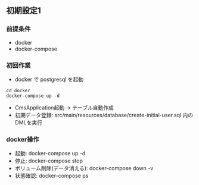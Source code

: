
## 初期設定1
### 前提条件
 - docker
 - docker-compose

### 初回作業
- docker で postgresql を起動
~~~
cd docker
docker-compose up -d
~~~
- CmsApplication起動 -> テーブル自動作成
- 初期データ登録: src/main/resources/database/create-initial-user.sql 内のDMLを実行


### docker操作
- 起動: docker-compose up -d
- 停止: docker-compose stop
- ボリューム削除(データ消える): docker-compose down -v
- 状態確認: docker-compose ps
